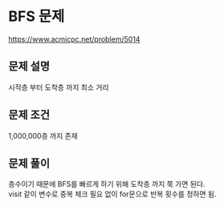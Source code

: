 # BFS 문제
https://www.acmicpc.net/problem/5014

## 문제 설명
시작층 부터 도착층 까지 최소 거리

## 문제 조건
1,000,000층 까지 존재

## 문제 풀이
층수이기 때문에 BFS를 빠르게 하기 위해 도착층 까지 쭉 가면 된다.  
visit 같이 변수로 중복 체크 필요 없이 for문으로 반복 횟수를 정하면 됨.  